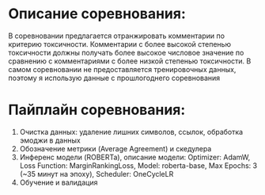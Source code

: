 # Описание соревнования: 
В соревновании предлагается отранжировать комментарии по критерию токсичности.
Комментарии с более высокой степенью токсичности должны получать более высокое числовое значение по сравнению с комментариями с более низкой степенью токсичности.
В самом соревновании не предоставляется тренировочных данных, поэтому я использую данные с прошлогоднего соревнования
# Пайплайн соревнования:
1) Очистка данных: удаление лишних символов, ссылок, обработка эмоджи в данных
2) Обозначение метрики (Average Agreement) и скедулера
3) Инференс модели (ROBERTa), описание модели: Optimizer: AdamW, Loss Function: MarginRankingLoss, Model: roberta-base, Max Epochs: 3 (~35 минут на эпоху), Scheduler: OneCycleLR
4) Обучение и валидация

